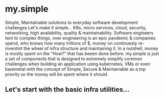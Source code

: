 # my.simple
Simple, Maintainable solutions to everyday software development challenges
Let's make it simple... K8s, micro services, cloud, security, networking, high availability, quality & maintainability. Software engineers tent to complex things, over engineering is an epic pandemic & companies spend, who knows how many trillions of $, money on continuesly re-inventint the wheel of infra structure and maintaining it. In a nutshell, money is mostly spent on the "How?" that has beeen done before. my.simple is just a set of components that is designed to extremely simplify common challenges when building an application using kubernetes, VMs or even baremetal with the concept of Simple, Secure & Maintainable as a top priority so the money will be spent where it should.

## Let's start with the basic infra utilities...



